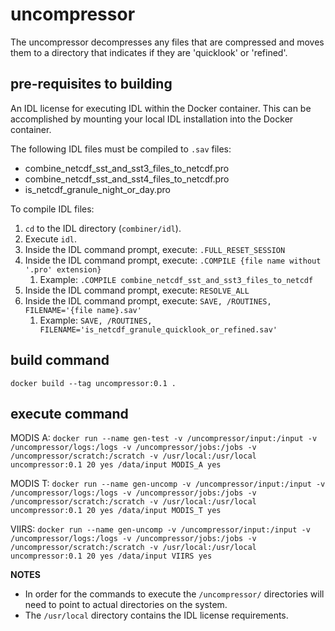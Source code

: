 # uncompressor

The uncompressor decompresses any files that are compressed and moves them to a directory that indicates if they are 'quicklook' or 'refined'.

## pre-requisites to building

An IDL license for executing IDL within the Docker container. This can be accomplished by mounting your local IDL installation into the Docker container.

The following IDL files must be compiled to `.sav` files:
- combine_netcdf_sst_and_sst3_files_to_netcdf.pro
- combine_netcdf_sst_and_sst4_files_to_netcdf.pro
- is_netcdf_granule_night_or_day.pro

To compile IDL files:
1. `cd` to the IDL directory (`combiner/idl`).
2. Execute `idl`.
3. Inside the IDL command prompt, execute: `.FULL_RESET_SESSION`
4. Inside the IDL command prompt, execute: `.COMPILE {file name without '.pro' extension}` 
    1. Example: `.COMPILE combine_netcdf_sst_and_sst3_files_to_netcdf`
5. Inside the IDL command prompt, execute: `RESOLVE_ALL`
6. Inside the IDL command prompt, execute: `SAVE, /ROUTINES, FILENAME='{file name}.sav'`
    1. Example: `SAVE, /ROUTINES, FILENAME='is_netcdf_granule_quicklook_or_refined.sav'`


## build command

`docker build --tag uncompressor:0.1 . `

## execute command

MODIS A: 
`docker run --name gen-test -v /uncompressor/input:/input -v /uncompressor/logs:/logs -v /uncompressor/jobs:/jobs -v /uncompressor/scratch:/scratch -v /usr/local:/usr/local uncompressor:0.1 20 yes /data/input MODIS_A yes`

MODIS T: 
`docker run --name gen-uncomp -v /uncompressor/input:/input -v /uncompressor/logs:/logs -v /uncompressor/jobs:/jobs -v /uncompressor/scratch:/scratch -v /usr/local:/usr/local uncompressor:0.1 20 yes /data/input MODIS_T yes`

VIIRS: 
`docker run --name gen-uncomp -v /uncompressor/input:/input -v /uncompressor/logs:/logs -v /uncompressor/jobs:/jobs -v /uncompressor/scratch:/scratch -v /usr/local:/usr/local uncompressor:0.1 20 yes /data/input VIIRS yes`

**NOTES**
- In order for the commands to execute the `/uncompressor/` directories will need to point to actual directories on the system.
- The `/usr/local` directory contains the IDL license requirements.